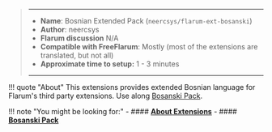 > ---
> - **Name**: Bosnian Extended Pack (`neercsys/flarum-ext-bosanski`)
> - **Author**: neercsys
> - **Flarum discussion** N/A
> - **Compatible with FreeFlarum**: Mostly (most of the extensions are translated, but not all)
> - **Approximate time to setup:** 1 - 3 minutes
>
> ---

!!! quote "About"
    This extensions provides extended Bosnian language for Flarum's third party extensions. Use along [Bosanski Pack](https://www.freeflarum.com/docs/howto/extensions/Bosanski/).
    
!!! note "You might be looking for:"
    - #### **[About Extensions](https://www.freeflarum.com/docs/howto/extensions/About-Extensions/)**
    - #### **[Bosanski Pack](https://www.freeflarum.com/docs/howto/extensions/Bosanski/)**
